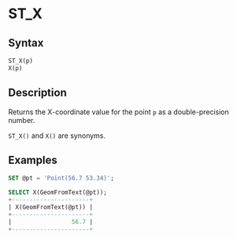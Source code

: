# ST_X

## Syntax

```sql
ST_X(p)
X(p)
```

## Description

Returns the X-coordinate value for the point `p` as a double-precision number.

`ST_X()` and `X()` are synonyms.

## Examples

```sql
SET @pt = 'Point(56.7 53.34)';

SELECT X(GeomFromText(@pt));
+----------------------+
| X(GeomFromText(@pt)) |
+----------------------+
|                 56.7 |
+----------------------+
```